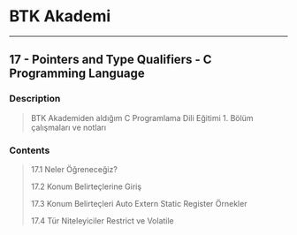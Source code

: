 # BTK Akademi
___

## 17 - Pointers and Type Qualifiers - C Programming Language

### Description
> BTK Akademiden aldığım C Programlama Dili Eğitimi 1. Bölüm çalışmaları ve notları

### Contents
> 17.1 Neler Öğreneceğiz?
>
> 17.2 Konum Belirteçlerine Giriş
>
> 17.3 Konum Belirteçleri Auto Extern Static Register Örnekler
>
> 17.4 Tür Niteleyiciler Restrict ve Volatile